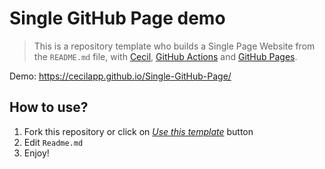 # Single GitHub Page demo

> This is a repository template who builds a Single Page Website from the `README.md` file, with [Cecil](https://cecil.app), [GitHub Actions](https://github.com/features/actions) and [GitHub Pages](https://pages.github.com/).

Demo: https://cecilapp.github.io/Single-GitHub-Page/

## How to use?

1. Fork this repository or click on [_Use this template_](https://github.com/Cecilapp/Single-GitHub-Page/generate) button
2. Edit `Readme.md`
3. Enjoy!
